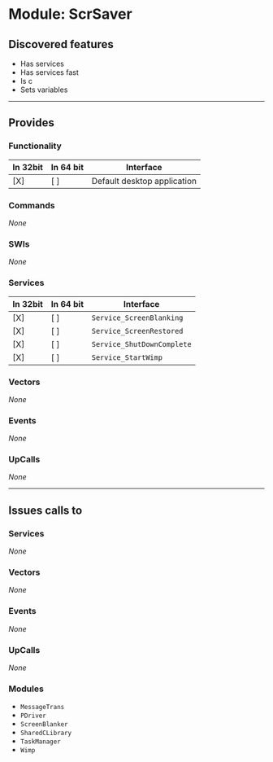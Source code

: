 # Module: ScrSaver

## Discovered features


* Has services
* Has services fast
* Is c
* Sets variables

---

## Provides

### Functionality

| In 32bit | In 64 bit | Interface |
|----------|-----------|-----------|
| [X]      | [ ]       | Default desktop application |

### Commands


*None*


### SWIs


*None*


### Services


| In 32bit | In 64 bit | Interface |
|----------|-----------|-----------|
| [X]      | [ ]       | `Service_ScreenBlanking` |
| [X]      | [ ]       | `Service_ScreenRestored` |
| [X]      | [ ]       | `Service_ShutDownComplete` |
| [X]      | [ ]       | `Service_StartWimp` |


### Vectors


*None*


### Events


*None*


### UpCalls


*None*


---

## Issues calls to

### Services


*None*


### Vectors


*None*


### Events


*None*


### UpCalls


*None*


### Modules


* `MessageTrans`
* `PDriver`
* `ScreenBlanker`
* `SharedCLibrary`
* `TaskManager`
* `Wimp`


